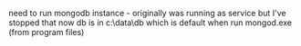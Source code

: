 need to run mongodb instance - originally was running as service but I've stopped that
now db is in c:\data\db which is default when run mongod.exe (from program files)

